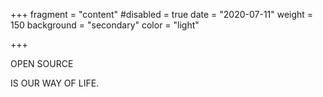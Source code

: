 +++
fragment = "content"
#disabled = true
date = "2020-07-11"
weight = 150
background = "secondary"
color = "light"

+++

OPEN SOURCE

IS OUR WAY OF LIFE.
